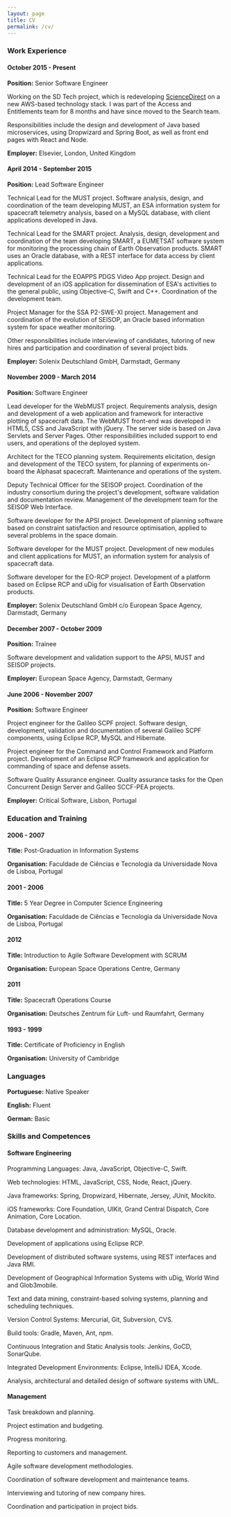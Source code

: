 ```yaml
---
layout: page
title: CV
permalink: /cv/
---
```


<h3 class="cv-header">Work Experience</h3>

<h4 class="cv-header">October 2015 - Present</h4>

**Position:** Senior Software Engineer

Working on the SD Tech project, which is redeveloping [ScienceDirect](http://www.sciencedirect.com) on a new AWS-based technology stack. I was part of the Access and Entitlements team for 8 months and have since moved to the Search team.

Responsibilities include the design and development of Java based microservices, using Dropwizard and Spring
Boot, as well as front end pages with React and Node.

**Employer:** Elsevier, London, United Kingdom

<h4 class="cv-header">April 2014 - September 2015</h4>

**Position:** Lead Software Engineer

Technical Lead for the MUST project. Software analysis, design, and coordination of the team developing MUST, an ESA information system for spacecraft telemetry analysis, based on a MySQL database, with client applications developed in Java.

Technical Lead for the SMART project. Analysis, design, development and coordination of the team developing SMART, a EUMETSAT software system for monitoring the processing chain of Earth Observation products. SMART uses an Oracle database, with a REST interface for data access by client applications.

Technical Lead for the EOAPPS PDGS Video App project. Design and development of an iOS application for dissemination of ESA's activities to the general public, using Objective-C, Swift and C++. Coordination of the development team.

Project Manager for the SSA P2-SWE-XI project. Management and coordination of the evolution of SEISOP, an Oracle based information system for space weather monitoring.

Other responsibilities include interviewing of candidates, tutoring of new hires and participation and coordination of several project bids.

**Employer:** Solenix Deutschland GmbH, Darmstadt, Germany

<h4 class="cv-header">November 2009 - March 2014</h4>

**Position:** Software Engineer

Lead developer for the WebMUST project. Requirements analysis, design and development of a web application and framework for interactive plotting of spacecraft data. The WebMUST front-end was developed in HTML5, CSS and JavaScript with jQuery. The server side is based on Java Servlets and Server Pages. Other responsibilities included support to end users, and operations of the deployed system.

Architect for the TECO planning system. Requirements elicitation, design and development of the TECO system, for planning of experiments on-board the Alphasat spacecraft. Maintenance and operations of the system.

Deputy Technical Officer for the SEISOP project. Coordination of the industry consortium during the project's development, software validation and documentation review. Management of the development team for the SEISOP Web Interface.

Software developer for the APSI project. Development of planning software based on constraint satisfaction and resource optimisation, applied to several problems in the space domain.

Software developer for the MUST project. Development of new modules and client applications for MUST, an information system for analysis of spacecraft data.

Software developer for the EO-RCP project. Development of a platform based on Eclipse RCP and uDig for visualisation of Earth Observation products.

**Employer:** Solenix Deutschland GmbH c/o European Space Agency, Darmstadt, Germany

<h4 class="cv-header">December 2007 - October 2009</h4>

**Position:** Trainee

Software development and validation support to the APSI, MUST and SEISOP projects.

**Employer:** European Space Agency, Darmstadt, Germany

<h4 class="cv-header">June 2006 - November 2007</h4>

**Position:** Software Engineer

Project engineer for the Galileo SCPF project. Software design, development, validation and documentation of several Galileo SCPF components, using Eclipse RCP, MySQL and Hibernate.

Project engineer for the Command and Control Framework and Platform project. Development of an Eclipse RCP framework and application for commanding of space and defense assets.

Software Quality Assurance engineer. Quality assurance tasks for the Open Concurrent Design Server and Galileo SCCF-PEA projects.

**Employer:** Critical Software, Lisbon, Portugal

<h3 class="cv-header">Education and Training</h3>

<h4 class="cv-header">2006 - 2007</h4>

**Title:** Post-Graduation in Information Systems

**Organisation:** Faculdade de Ciências e Tecnologia da Universidade Nova de Lisboa, Portugal

<h4 class="cv-header">2001 - 2006</h4>

**Title:** 5 Year Degree in Computer Science Engineering

**Organisation:** Faculdade de Ciências e Tecnologia da Universidade Nova de Lisboa, Portugal

<h4 class="cv-header">2012</h4>

**Title:** Introduction to Agile Software Development with SCRUM

**Organisation:** European Space Operations Centre, Germany

<h4 class="cv-header">2011</h4>

**Title:** Spacecraft Operations Course

**Organisation:** Deutsches Zentrum für Luft- und Raumfahrt, Germany

<h4 class="cv-header">1993 - 1999</h4>

**Title:** Certificate of Proficiency in English

**Organisation:** University of Cambridge

<h3 class="cv-header">Languages</h3>

**Portuguese:** Native Speaker

**English:** Fluent

**German:** Basic

<h3 class="cv-header">Skills and Competences</h3>

<h4 class="cv-header">Software Engineering</h4>

Programming Languages: Java, JavaScript, Objective-C, Swift.

Web technologies: HTML, JavaScript, CSS, Node, React, jQuery.

Java frameworks: Spring, Dropwizard, Hibernate, Jersey, JUnit, Mockito.

iOS frameworks: Core Foundation, UIKit, Grand Central Dispatch, Core Animation, Core Location.

Database development and administration: MySQL, Oracle.

Development of applications using Eclipse RCP.

Development of distributed software systems, using REST interfaces and Java RMI.

Development of Geographical Information Systems with uDig, World Wind and Glob3mobile.

Text and data mining, constraint-based solving systems, planning and scheduling techniques.

Version Control Systems: Mercurial, Git, Subversion, CVS.

Build tools: Gradle, Maven, Ant, npm.

Continuous Integration and Static Analysis tools: Jenkins, GoCD, SonarQube.

Integrated Development Environments: Eclipse, IntelliJ IDEA, Xcode.

Analysis, architectural and detailed design of software systems with UML.

<h4 class="cv-header">Management</h4>

Task breakdown and planning.

Project estimation and budgeting.

Progress monitoring.

Reporting to customers and management.

Agile software development methodologies.

Coordination of software development and maintenance teams.

Interviewing and tutoring of new company hires.

Coordination and participation in project bids.
